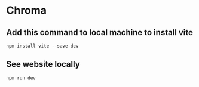 # Chroma

## Add this command to local machine to install vite 
```
npm install vite --save-dev
```
## See website locally
```
npm run dev
```